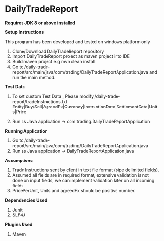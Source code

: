 # DailyTradeReport

**Requires JDK 8 or above installed**

**Setup Instructions**

This program has been developed and tested on windows platform only

1. Clone/Download DailyTradeReport repository
2. Import DailyTradeReport project as maven project into IDE
3. Build maven project e.g mvn clean install
4. Go to /daily-trade-report/src/main/java/com/trading/DailyTradeReportApplication.java and run the main method.

**Test Data**
1. To set custom Test Data , Please modify /daily-trade-report/tradeInstructions.txt
   Entity|Buy/Sell|AgreedFx|Currency|InstructionDate|SettlementDate|Units|Price
	 
2. Run as Java application ->   com.trading.DailyTradeReportApplication
 
**Running Application**
1. Go to /daily-trade-report/src/main/java/com/trading/DailyTradeReportApplication.java
2. Run as Java application ->   DailyTradeReportApplication.java
 
**Assumptions**
1. Trade Instructions sent by client in text file format (pipe delimited fields).
2. Assumed all fields are in required format, extensive validation is not done on input fields, we can implement validation later on all incoming fields.
3. PricePerUnit, Units and agreedFx should be positive number.


**Dependencies Used**
1. Junit
2. SLF4J

**Plugins Used**
1. Maven